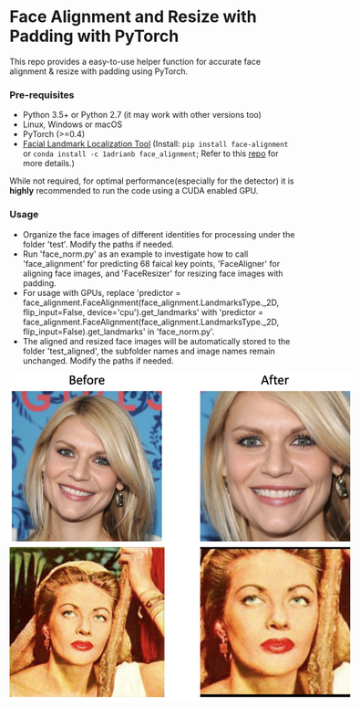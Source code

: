 # Face Alignment and Resize with Padding with PyTorch

This repo provides a easy-to-use helper function for accurate face alignment & resize with padding using PyTorch.

### Pre-requisites

* Python 3.5+ or Python 2.7 (it may work with other versions too)
* Linux, Windows or macOS
* PyTorch (>=0.4)
* [Facial Landmark Localization Tool](https://arxiv.org/pdf/1703.07332.pdf) (Install: `pip install face-alignment` or `conda install -c 1adrianb face_alignment`; Refer to this [repo](https://github.com/1adrianb/face-alignment) for more details.)

While not required, for optimal performance(especially for the detector) it is **highly** recommended to run the code using a CUDA enabled GPU.

### Usage

* Organize the face images of different identities for processing under the folder 'test'. Modify the paths if needed.
* Run 'face_norm.py' as an example to investigate how to call 'face_alignment' for predicting 68 faical key points, 'FaceAligner' for aligning face images, and 'FaceResizer' for resizing face images with padding.
* For usage with GPUs, replace 'predictor = face_alignment.FaceAlignment(face_alignment.LandmarksType._2D, flip_input=False, device='cpu').get_landmarks' with 'predictor = face_alignment.FaceAlignment(face_alignment.LandmarksType._2D, flip_input=False).get_landmarks' in 'face_norm.py'.
* The aligned and resized face images will be automatically stored to the folder 'test_aligned', the subfolder names and image names remain unchanged. Modify the paths if needed.

<p align='center'>
<img src='pub/results.png' title='Examples for Face Alignment and Resize with Padding' style='max-width:600px'></img>
</p>
